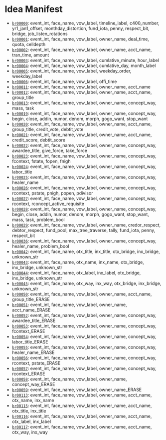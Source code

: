 # Idea Manifest

- [`br00000`](ideas/br00000.md): event_int, face_name, vow_label, timeline_label, c400_number, yr1_jan1_offset, monthday_distortion, fund_iota, penny, respect_bit, bridge, job_listen_rotations
- [`br00001`](ideas/br00001.md): event_int, face_name, vow_label, owner_name, deal_time, quota, celldepth
- [`br00002`](ideas/br00002.md): event_int, face_name, vow_label, owner_name, acct_name, tran_time, amount
- [`br00003`](ideas/br00003.md): event_int, face_name, vow_label, cumlative_minute, hour_label
- [`br00004`](ideas/br00004.md): event_int, face_name, vow_label, cumlative_day, month_label
- [`br00005`](ideas/br00005.md): event_int, face_name, vow_label, weekday_order, weekday_label
- [`br00006`](ideas/br00006.md): event_int, face_name, vow_label, offi_time
- [`br00011`](ideas/br00011.md): event_int, face_name, vow_label, owner_name, acct_name
- [`br00012`](ideas/br00012.md): event_int, face_name, vow_label, owner_name, acct_name, group_title
- [`br00013`](ideas/br00013.md): event_int, face_name, vow_label, owner_name, concept_way, mass, task
- [`br00019`](ideas/br00019.md): event_int, face_name, vow_label, owner_name, concept_way, begin, close, addin, numor, denom, morph, gogo_want, stop_want
- [`br00020`](ideas/br00020.md): event_int, face_name, vow_label, owner_name, acct_name, group_title, credit_vote, debtit_vote
- [`br00021`](ideas/br00021.md): event_int, face_name, vow_label, owner_name, acct_name, credit_score, debtit_score
- [`br00022`](ideas/br00022.md): event_int, face_name, vow_label, owner_name, concept_way, awardee_title, give_force, take_force
- [`br00023`](ideas/br00023.md): event_int, face_name, vow_label, owner_name, concept_way, fcontext, fstate, fopen, fnigh
- [`br00024`](ideas/br00024.md): event_int, face_name, vow_label, owner_name, concept_way, labor_title
- [`br00025`](ideas/br00025.md): event_int, face_name, vow_label, owner_name, concept_way, healer_name
- [`br00026`](ideas/br00026.md): event_int, face_name, vow_label, owner_name, concept_way, rcontext, pstate, pnigh, popen, pdivisor
- [`br00027`](ideas/br00027.md): event_int, face_name, vow_label, owner_name, concept_way, rcontext, rconcept_active_requisite
- [`br00028`](ideas/br00028.md): event_int, face_name, vow_label, owner_name, concept_way, begin, close, addin, numor, denom, morph, gogo_want, stop_want, mass, task, problem_bool
- [`br00029`](ideas/br00029.md): event_int, face_name, vow_label, owner_name, credor_respect, debtor_respect, fund_pool, max_tree_traverse, tally, fund_iota, penny, respect_bit
- [`br00036`](ideas/br00036.md): event_int, face_name, vow_label, owner_name, concept_way, healer_name, problem_bool
- [`br00042`](ideas/br00042.md): event_int, face_name, otx_title, inx_title, otx_bridge, inx_bridge, unknown_str
- [`br00043`](ideas/br00043.md): event_int, face_name, otx_name, inx_name, otx_bridge, inx_bridge, unknown_str
- [`br00044`](ideas/br00044.md): event_int, face_name, otx_label, inx_label, otx_bridge, inx_bridge, unknown_str
- [`br00045`](ideas/br00045.md): event_int, face_name, otx_way, inx_way, otx_bridge, inx_bridge, unknown_str
- [`br00050`](ideas/br00050.md): event_int, face_name, vow_label, owner_name, acct_name, group_title_ERASE
- [`br00051`](ideas/br00051.md): event_int, face_name, vow_label, owner_name, acct_name_ERASE
- [`br00052`](ideas/br00052.md): event_int, face_name, vow_label, owner_name, concept_way, awardee_title_ERASE
- [`br00053`](ideas/br00053.md): event_int, face_name, vow_label, owner_name, concept_way, fcontext_ERASE
- [`br00054`](ideas/br00054.md): event_int, face_name, vow_label, owner_name, concept_way, labor_title_ERASE
- [`br00055`](ideas/br00055.md): event_int, face_name, vow_label, owner_name, concept_way, healer_name_ERASE
- [`br00056`](ideas/br00056.md): event_int, face_name, vow_label, owner_name, concept_way, rcontext, pstate_ERASE
- [`br00057`](ideas/br00057.md): event_int, face_name, vow_label, owner_name, concept_way, rcontext_ERASE
- [`br00058`](ideas/br00058.md): event_int, face_name, vow_label, owner_name, concept_way_ERASE
- [`br00059`](ideas/br00059.md): event_int, face_name, vow_label, owner_name_ERASE
- [`br00113`](ideas/br00113.md): event_int, face_name, vow_label, owner_name, acct_name, otx_name, inx_name
- [`br00115`](ideas/br00115.md): event_int, face_name, vow_label, owner_name, acct_name, otx_title, inx_title
- [`br00116`](ideas/br00116.md): event_int, face_name, vow_label, owner_name, acct_name, otx_label, inx_label
- [`br00117`](ideas/br00117.md): event_int, face_name, vow_label, owner_name, acct_name, otx_way, inx_way